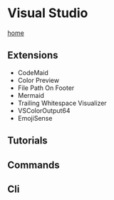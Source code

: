 # Visual Studio

[home](https://visualstudio.microsoft.com)  

## Extensions

- CodeMaid
- Color Preview
- File Path On Footer
- Mermaid
- Trailing Whitespace Visualizer
- VSColorOutput64
- EmojiSense

## Tutorials

## Commands

## Cli
